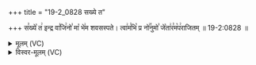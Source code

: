 +++
title = "19-2_0828 सख्ये त"

+++
स꣣ख्ये꣡ त꣢ इन्द्र वा꣣जि꣢नो꣣ मा꣡ भे꣢म शवसस्पते। त्वा꣢म꣣भि꣡ प्र नो꣢꣯नुमो꣣ जे꣡ता꣢र꣣म꣡प꣢राजितम् ॥ 19-2:0828 ॥

<details><summary>मूलम् (VC)</summary>

स꣣ख्ये꣡ त꣢ इन्द्र वा꣣जि꣢नो꣣ मा꣡ भे꣢म शवसस्पते । त्वा꣢म꣣भि꣡ प्र नो꣢꣯नुमो꣣ जे꣡ता꣢र꣣म꣡परा꣢जितम् ॥८२८॥
</details>

<details><summary>विस्वर-मूलम् (VC)</summary>

सख्ये त इन्द्र वाजिनो मा भेम शवसस्पते । त्वामभि प्र नोनुमो जेतारमपराजितम् ॥८२८॥
</details>